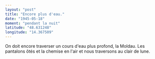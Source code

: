 ```yaml
---
layout: "post"
title: "Encore plus d'eau."
date: "1945-05-18"
moment: "pendant la nuit"
latitude: "48.631248"
longitude: "14.367509"
---
```


On doit encore traverser un cours d'eau plus profond, la Moldau. Les pantalons ôtés et la chemise en l'air et nous traversons au clair de lune.


<div class="histoire"></div>

<div class="commentaire"></div>